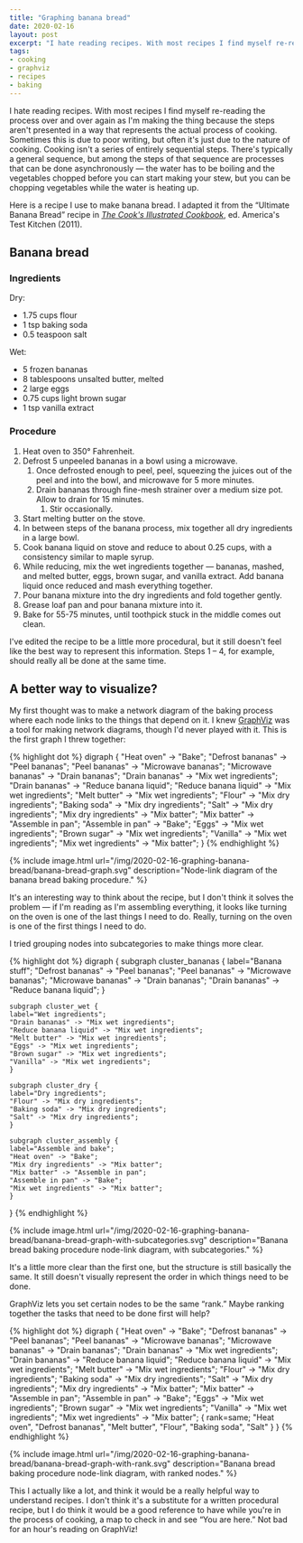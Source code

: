 ```yaml
---
title: "Graphing banana bread"
date: 2020-02-16
layout: post
excerpt: "I hate reading recipes. With most recipes I find myself re-reading the process over and over again as I'm making the thing because the steps aren't presented in a way that represents the actual process of cooking. Sometimes this is due to poor writing, but often it's just due to the nature of cooking. Cooking isn't a series of entirely sequential steps. There's typically a general sequence, but among the steps of that sequence are processes that can be done asynchronously --- the water has to be boiling and the vegetables chopped before you can start making your stew, but you can be chopping vegetables while the water is heating up."
tags: 
- cooking 
- graphviz 
- recipes 
- baking
---
```

I hate reading recipes. With most recipes I find myself re-reading the process over and over again as I'm making the thing because the steps aren't presented in a way that represents the actual process of cooking. Sometimes this is due to poor writing, but often it's just due to the nature of cooking. Cooking isn't a series of entirely sequential steps. There's typically a general sequence, but among the steps of that sequence are processes that can be done asynchronously &#x2014; the water has to be boiling and the vegetables chopped before you can start making your stew, but you can be chopping vegetables while the water is heating up.

Here is a recipe I use to make banana bread. I adapted it from the &ldquo;Ultimate Banana Bread&rdquo; recipe in [*The Cook's Illustrated Cookbook*](https://www.amazon.com/gp/product/1933615893/ref=as_li_tl?ie=UTF8&camp=1789&creative=9325&creativeASIN=1933615893&linkCode=as2&tag=muumuus-20&linkId=67155a99163cb1b505e8b871641a4570), ed. America's Test Kitchen (2011).


## Banana bread


### Ingredients

Dry:

-   1.75 cups flour
-   1 tsp baking soda
-   0.5 teaspoon salt

Wet:

-   5 frozen bananas
-   8 tablespoons unsalted butter, melted
-   2 large eggs
-   0.75 cups light brown sugar
-   1 tsp vanilla extract


### Procedure

1.  Heat oven to 350° Fahrenheit.
2.  Defrost 5 unpeeled bananas in a bowl using a microwave.
    1.  Once defrosted enough to peel, peel, squeezing the juices out of the peel and into the bowl, and microwave for 5 more minutes.
    2.  Drain bananas through fine-mesh strainer over a medium size pot. Allow to drain for 15 minutes.
        1.  Stir occasionally.
3.  Start melting butter on the stove.
4.  In between steps of the banana process, mix together all dry ingredients in a large bowl.
5.  Cook banana liquid on stove and reduce to about 0.25 cups, with a consistency similar to maple syrup.
6.  While reducing, mix the wet ingredients together &#x2014; bananas, mashed, and melted butter, eggs, brown sugar, and vanilla extract. Add banana liquid once reduced and mash everything together.
7.  Pour banana mixture into the dry ingredients and fold together gently.
8.  Grease loaf pan and pour banana mixture into it.
9.  Bake for 55-75 minutes, until toothpick stuck in the middle comes out clean.

I've edited the recipe to be a little more procedural, but it still doesn't feel like the best way to represent this information. Steps 1 &#x2013; 4, for example, should really all be done at the same time.


## A better way to visualize?

My first thought was to make a network diagram of the baking process where each node links to the things that depend on it. I knew [GraphViz](https://www.graphviz.org/) was a tool for making network diagrams, though I'd never played with it. This is the first graph I threw together:

{% highlight dot %}
digraph {
    "Heat oven" -> "Bake";
    "Defrost bananas" -> "Peel bananas";
    "Peel bananas" -> "Microwave bananas";
    "Microwave bananas" -> "Drain bananas";
    "Drain bananas" -> "Mix wet ingredients";
    "Drain bananas" -> "Reduce banana liquid";
    "Reduce banana liquid" -> "Mix wet ingredients";
    "Melt butter" -> "Mix wet ingredients";
    "Flour" -> "Mix dry ingredients";
    "Baking soda" -> "Mix dry ingredients";
    "Salt" -> "Mix dry ingredients";
    "Mix dry ingredients" -> "Mix batter";
    "Mix batter" -> "Assemble in pan";
    "Assemble in pan" -> "Bake";
    "Eggs" -> "Mix wet ingredients";
    "Brown sugar" -> "Mix wet ingredients";
    "Vanilla" -> "Mix wet ingredients";
    "Mix wet ingredients" -> "Mix batter";
}
{% endhighlight %}

{% include image.html url="/img/2020-02-16-graphing-banana-bread/banana-bread-graph.svg"
description="Node-link diagram of the banana bread baking procedure." %}

It's an interesting way to think about the recipe, but I don't think it solves the problem &#x2014; if I'm reading as I'm assembling everything, it looks like turning on the oven is one of the last things I need to do. Really, turning on the oven is one of the first things I need to do. 

I tried grouping nodes into subcategories to make things more clear.

{% highlight dot %}
digraph {
    subgraph cluster_bananas {
	label="Banana stuff";
	"Defrost bananas" -> "Peel bananas";
	"Peel bananas" -> "Microwave bananas";
	"Microwave bananas" -> "Drain bananas";
	"Drain bananas" -> "Reduce banana liquid";
    }

    subgraph cluster_wet {
	label="Wet ingredients";
	"Drain bananas" -> "Mix wet ingredients";
	"Reduce banana liquid" -> "Mix wet ingredients";
	"Melt butter" -> "Mix wet ingredients";
	"Eggs" -> "Mix wet ingredients";
	"Brown sugar" -> "Mix wet ingredients";
	"Vanilla" -> "Mix wet ingredients";
    }

    subgraph cluster_dry {
	label="Dry ingredients";
	"Flour" -> "Mix dry ingredients";
	"Baking soda" -> "Mix dry ingredients";
	"Salt" -> "Mix dry ingredients";
    }

    subgraph cluster_assembly {
	label="Assemble and bake";
	"Heat oven" -> "Bake";
	"Mix dry ingredients" -> "Mix batter";
	"Mix batter" -> "Assemble in pan";
	"Assemble in pan" -> "Bake";
	"Mix wet ingredients" -> "Mix batter";
    }
}
{% endhighlight %}

{% include image.html url="/img/2020-02-16-graphing-banana-bread/banana-bread-graph-with-subcategories.svg"
description="Banana bread baking procedure node-link diagram, with subcategories." %}

It's a little more clear than the first one, but the structure is still basically the same. It still doesn't visually represent the order in which things need to be done.

GraphViz lets you set certain nodes to be the same &ldquo;rank.&rdquo; Maybe ranking together the tasks that need to be done first will help?

{% highlight dot %}
digraph {
    "Heat oven" -> "Bake";
    "Defrost bananas" -> "Peel bananas";
    "Peel bananas" -> "Microwave bananas";
    "Microwave bananas" -> "Drain bananas";
    "Drain bananas" -> "Mix wet ingredients";
    "Drain bananas" -> "Reduce banana liquid";
    "Reduce banana liquid" -> "Mix wet ingredients";
    "Melt butter" -> "Mix wet ingredients";
    "Flour" -> "Mix dry ingredients";
    "Baking soda" -> "Mix dry ingredients";
    "Salt" -> "Mix dry ingredients";
    "Mix dry ingredients" -> "Mix batter";
    "Mix batter" -> "Assemble in pan";
    "Assemble in pan" -> "Bake";
    "Eggs" -> "Mix wet ingredients";
    "Brown sugar" -> "Mix wet ingredients";
    "Vanilla" -> "Mix wet ingredients";
    "Mix wet ingredients" -> "Mix batter";
    { rank=same; "Heat oven", "Defrost bananas", "Melt butter", "Flour", "Baking soda", "Salt" }
}
{% endhighlight %}

{% include image.html url="/img/2020-02-16-graphing-banana-bread/banana-bread-graph-with-rank.svg"
description="Banana bread baking procedure node-link diagram, with ranked nodes." %}

This I actually like a lot, and think it would be a really helpful way to understand recipes. I don't think it's a substitute for a written procedural recipe, but I do think it would be a good reference to have while you're in the process of cooking, a map to check in and see &ldquo;You are here.&rdquo; Not bad for an hour's reading on GraphViz!
